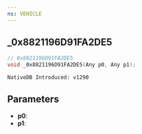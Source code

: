 ```yaml
---
ns: VEHICLE
---
```

## _0x8821196D91FA2DE5

```c
// 0x8821196D91FA2DE5
void _0x8821196D91FA2DE5(Any p0, Any p1);
```

```
NativeDB Introduced: v1290
```

## Parameters
* **p0**:
* **p1**:
